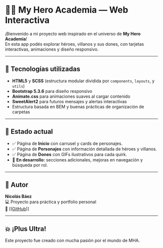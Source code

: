 # 🦸‍♂️ My Hero Academia — Web Interactiva

¡Bienvenido a mi proyecto web inspirado en el universo de **My Hero Academia**!  
En esta app podés explorar héroes, villanos y sus dones, con tarjetas interactivas, animaciones y diseño responsivo.

---

## 🚀 Tecnologías utilizadas

- **HTML5** y **SCSS** (estructura modular dividida por `components`, `layouts`, y `utils`)
- **Bootstrap 5.3.6** para diseño responsivo
- **Animate.css** para animaciones suaves al cargar contenido
- **SweetAlert2** para futuros mensajes y alertas interactivas
- Estructura basada en BEM y buenas prácticas de organización de carpetas

---

## 🧪 Estado actual

- ✅ Página de **Inicio** con carrusel y cards de personajes.
- ✅ Página de **Personajes** con información detallada de héroes y villanos.
- ✅ Página de **Dones** con GIFs ilustrativos para cada quirk.
- 🔧 **En desarrollo:** secciones adicionales, mejoras en navegación y búsqueda por rol.

---

## 📌 Autor

**Nicolás Báez**  
💻 Proyecto para práctica y portfolio personal  
🔗 [([GitHub](https://github.com/114032-Baez-Nicolas))]

---

## 💥 ¡Plus Ultra!

Este proyecto fue creado con mucha pasión por el mundo de MHA.  
